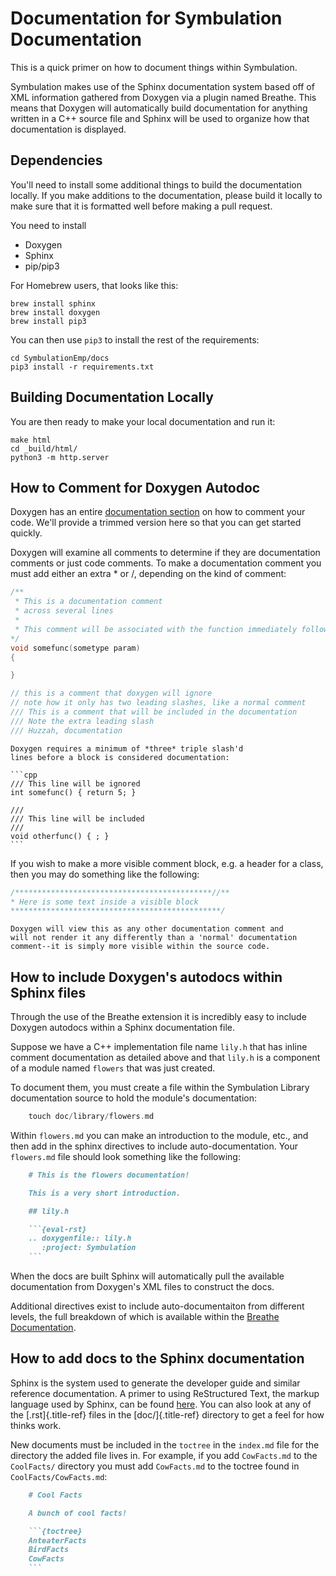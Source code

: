 # Documentation for Symbulation Documentation

This is a quick primer on how to document things within Symbulation.

Symbulation makes use of the Sphinx documentation system based off of XML
information gathered from Doxygen via a plugin named Breathe. This means
that Doxygen will automatically build documentation for anything written
in a C++ source file and Sphinx will be used to organize how that
documentation is displayed.

## Dependencies
You'll need to install some additional things to build the documentation locally.
If you make additions to the documentation, please build it locally to make sure that it is formatted well before making a pull request.

You need to install
- Doxygen
- Sphinx
- pip/pip3

For Homebrew users, that looks like this:
```
brew install sphinx
brew install doxygen
brew install pip3
```

You can then use `pip3` to install the rest of the requirements:
```
cd SymbulationEmp/docs
pip3 install -r requirements.txt
```

<!-- Old content, not sure what we need from it:
    Unix users
 
    a.  Install the python virtualenv, pip, gcc, and g++, cmake, bison,
        flex
 
        On recent Debian and Ubuntu this can be done with:
 
            sudo apt-get install python-virtualenv python-pip gcc g++ git gcovr cmake bison flex
 
        OS X users and others may need to download virtualenv first:
 
        curl -O <https://pypi.python.org/packages/source/v/virtualenv/virtualenv-1.11.6.tar.gz>
        tar xzf virtualenv* cd virtualenv-*; python2.7 virtualenv.py
        ../env; cd ..
 
    > [Mac ports](https://www.macports.org/) users on the OS X platform can
    >
    > :   install pip by execution from the command line:
    >
    >         sudo port install py27-pip
    >
    > [Homebrew](http://brew.sh/) users on the OS X platform will have
    > pip already installed


b.  Run the install-dependencies maketarget:
 
        make install-dependencies
 
    This will create a virtual python environment to use for Symbulation
    development. In this environment it will install:
    [Sphinx](http://sphinx-doc.org/),
    [Breathe](https://breathe.readthedocs.org/en/latest/), and
    [doxygen](http://www.stack.nl/~dimitri/doxygen/), packages we use to
    generate the documentation for Symbulation
 

## Building Documentation
Activate (or re-activate) the virtualenv:
 
        source third-party/env/bin/activate
 
    You can run this many times without any ill effects.
 
    (This puts you in the development environment.)
-->

## Building Documentation Locally

You are then ready to make your local documentation and run it:
```
make html
cd _build/html/
python3 -m http.server
```

## How to Comment for Doxygen Autodoc

Doxygen has an entire [documentation
section](https://www.stack.nl/~dimitri/doxygen/manual/docblocks.html) on
how to comment your code. We'll provide a trimmed version here so that
you can get started quickly.

Doxygen will examine all comments to determine if they are documentation
comments or just code comments. To make a documentation comment you must
add either an extra \* or /, depending on the kind of comment:

```cpp
/**
 * This is a documentation comment
 * across several lines
 *
 * This comment will be associated with the function immediately following.
*/
void somefunc(sometype param)
{

}

// this is a comment that doxygen will ignore
// note how it only has two leading slashes, like a normal comment
/// This is a comment that will be included in the documentation
/// Note the extra leading slash
/// Huzzah, documentation
```

````{note}
Doxygen requires a minimum of *three* triple slash'd
lines before a block is considered documentation:

```cpp
/// This line will be ignored
int somefunc() { return 5; }

///
/// This line will be included
///
void otherfunc() { ; }
```
````
If you wish to make a more visible comment block, e.g. a header for a
class, then you may do something like the following:

```cpp
/********************************************//**
* Here is some text inside a visible block
***********************************************/
```

```{note}
Doxygen will view this as any other documentation comment and
will not render it any differently than a 'normal' documentation
comment--it is simply more visible within the source code.
```

## How to include Doxygen's autodocs within Sphinx files

Through the use of the Breathe extension it is incredibly easy to
include Doxygen autodocs within a Sphinx documentation file.

Suppose we have a C++ implementation file name `lily.h` that has
inline comment documentation as detailed above and that `lily.h` is a
component of a module named `flowers` that was just created.

To document them, you must create a file within the Symbulation Library
documentation source to hold the module's documentation:

```cpp
    touch doc/library/flowers.md
```

Within `flowers.md` you can make an introduction to the module,
etc., and then add in the sphinx directives to include
auto-documentation. Your `flowers.md` file should look something
like the following:

```md
    # This is the flowers documentation!

    This is a very short introduction.

    ## lily.h

    ```{eval-rst}
    .. doxygenfile:: lily.h
       :project: Symbulation
    ```
```

When the docs are built Sphinx will automatically pull the available
documentation from Doxygen's XML files to construct the docs.

Additional directives exist to include auto-documentaiton from different
levels, the full breakdown of which is available within the [Breathe
Documentation](https://breathe.readthedocs.org/en/latest/directives.html).

## How to add docs to the Sphinx documentation

Sphinx is the system used to generate the developer guide and similar
reference documentation. A primer to using ReStructured Text, the markup
language used by Sphinx, can be found
[here](http://docutils.sourceforge.net/docs/user/rst/quickstart.html).
You can also look at any of the [.rst]{.title-ref} files in the
[doc/]{.title-ref} directory to get a feel for how thinks work.

New documents must be included in the `toctree` in the `index.md`
file for the directory the added file lives in. For example, if you add
`CowFacts.md` to the `CoolFacts/` directory you must add `CowFacts.md`
to the toctree found in `CoolFacts/CowFacts.md`:

```md
    # Cool Facts

    A bunch of cool facts!

    ```{toctree}
    AnteaterFacts
    BirdFacts
    CowFacts
    ```
```



